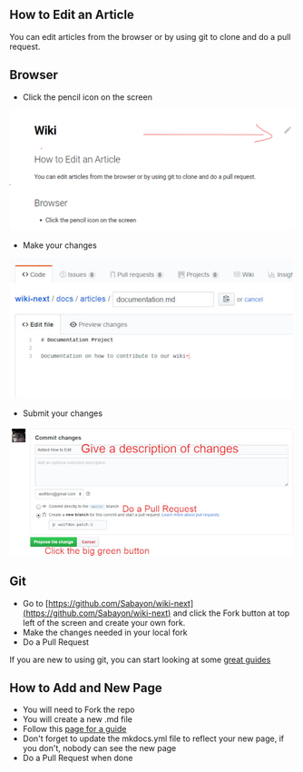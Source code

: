 ## How to Edit an Article

You can edit articles from the browser or by using git to clone and do a pull request.

## Browser

* Click the pencil icon on the screen

![Step 1](../img/step1_editing.png)

* Make your changes

![Step 2](../img/doc2-1.jpg)

* Submit your changes

![Step 3](../img/doc3-1.jpg)


## Git

* Go to [https://github.com/Sabayon/wiki-next](https://github.com/Sabayon/wiki-next) and click the Fork button at top left of the screen and create your own fork.
* Make the changes needed in your local fork
* Do a Pull Request

If you are new to using git, you can start looking at some [great guides](https://guides.github.com/activities/hello-world/)

## How to Add and New Page

* You will need to Fork the repo 
* You will create a new .md file
* Follow this [page for a guide](https://www.mkdocs.org/user-guide/writing-your-docs/#file-layout)
* Don't forget to update the mkdocs.yml file to reflect your new page, if you don't, nobody can see the new page
* Do a Pull Request when done

